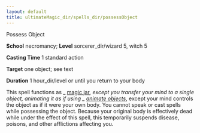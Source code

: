```yaml
---
layout: default
title: ultimateMagic_dir/spells_dir/possessObject
---
```

Possess Object

**School** necromancy; **Level** sorcerer_dir/wizard 5, witch 5

**Casting Time** 1 standard action

**Target** one object; see text

**Duration** 1 hour_dir/level or until you return to your body

This spell functions as _ [magic jar](../../spells_dir/magicJar#_magic-jar)_, except you transfer your mind to a single object, animating it as if using _ [animate objects](../../spells_dir/animateObjects#_animate-objects)_, except your mind controls the object as if it were your own body. You cannot speak or cast spells while possessing the object. Because your original body is effectively dead while under the effect of this spell, this temporarily suspends disease, poisons, and other afflictions affecting you.

